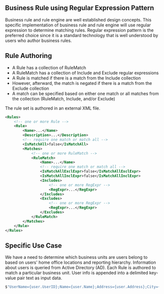 ﻿## Business Rule using Regular Expression Pattern

Business rule and rule engine are well established design concepts. This specific implementation of business rule and rule engine will use regular expression to determine matching rules. Regular expression pattern is the preferred choice since it is a standard technology that is well understood by users who author business rules.

## Rule Authoring

- A Rule has a collection of RuleMatch
- A RuleMatch has a collection of Include and Exclude regular expressions
- A Rule is matched if there is a match from the Include collection
- However, afterward, the match is negated if there is a match from the Exclude collection
- A match can be specified based on either one match or all matches from the collection (RuleMatch, Include, and/or Exclude)

The rule set is authored in an external XML file.

```xml
<Rules>
	<!-- one or more Rule -->
	<Rule>
		<Name>...</Name>
		<Description>...</Description>
		<!-- require one match or match all -->
		<IsMatchAll>false</IsMatchAll>
		<Matches>
			<!-- one or more RuleMatch -->
			<RuleMatch>
				<Name>...</Name>
				<!-- require one match or match all -->
				<IsMatchAllExclExpr>false</IsMatchAllExclExpr>
				<IsMatchAllInclExpr>false</IsMatchAllInclExpr>
				<Includes>
					<!-- one or more RegExpr -->
					<RegExpr>...</RegExpr>
				</Includes>
				<Excludes>
					<!-- one or more RegExpr -->
					<RegExpr>...</RegExpr>
				</Excludes>
			</RuleMatch>
		</Matches>
	</Rule>
</Rules>
```

## Specific Use Case

We have a need to determine which business units are users belong to based on users' home office locations and reporting hierarchy. Information about users is queried from Active Directory (AD). Each Rule is authored to match a particular business unit. User info is appended into a delimited key-value pair text as input data.

```csharp
$"UserName={user.UserID};Name={user.Name};Address={user.Address};City={user.Location};State={user.State};Country={user.Country};Department={user.Department};Organization={user.BusinessGroup};Division={user.Division};Company={user.Company};Managers=#{string.Join("#", user.Managers.Select(m => m.UserID).ToArray())}#;UserID={user.UserID};";
```